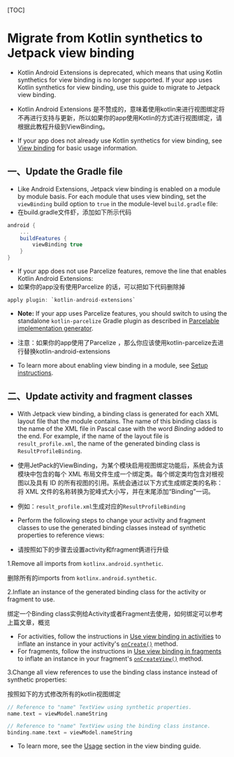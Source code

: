 [TOC]

# Migrate from Kotlin synthetics to Jetpack view binding

* Kotlin Android Extensions is deprecated, which means that using Kotlin synthetics for view binding is no longer supported. If your app uses Kotlin synthetics for view binding, use this guide to migrate to Jetpack view binding.
* Kotlin Android Extensions 是不赞成的，意味着使用kotlin来进行视图绑定将不再进行支持与更新，所以如果你的app使用Kotlin的方式进行视图绑定，请根据此教程升级到ViewBinding。

* If your app does not already use Kotlin synthetics for view binding, see [View binding](https://developer.android.google.cn/topic/libraries/view-binding) for basic usage information.

## 一、Update the Gradle file

* Like Android Extensions, Jetpack view binding is enabled on a module by module basis. For each module that uses view binding, set the `viewBinding` build option to `true` in the module-level `build.gradle` file:
* 在build.gradle文件虾，添加如下所示代码

```groovy
android {
    ...
    buildFeatures {
        viewBinding true
    }
}
```

* If your app does not use Parcelize features, remove the line that enables Kotlin Android Extensions:
* 如果你的app没有使用Parcelize 的话，可以把如下代码删除掉

```groovy
apply plugin: `kotlin-android-extensions`
```

* **Note:** If your app uses Parcelize features, you should switch to using the standalone `kotlin-parcelize` Gradle plugin as described in [Parcelable implementation generator](https://developer.android.google.cn/kotlin/parcelize).
* 注意：如果你的app使用了Parcelize ，那么你应该使用kotlin-parcelize去进行替换kotlin-android-extensions

* To learn more about enabling view binding in a module, see [Setup instructions](https://developer.android.google.cn/topic/libraries/view-binding#setup).

## 二、Update activity and fragment classes

* With Jetpack view binding, a binding class is generated for each XML layout file that the module contains. The name of this binding class is the name of the XML file in Pascal case with the word *Binding* added to the end. For example, if the name of the layout file is `result_profile.xml`, the name of the generated binding class is `ResultProfileBinding`.
* 使用JetPack的ViewBinding，为某个模块启用视图绑定功能后，系统会为该模块中包含的每个 XML 布局文件生成一个绑定类。每个绑定类均包含对根视图以及具有 ID 的所有视图的引用。系统会通过以下方式生成绑定类的名称：将 XML 文件的名称转换为驼峰式大小写，并在末尾添加“Binding”一词。
* 例如：`result_profile.xml`生成对应的`ResultProfileBinding`

* Perform the following steps to change your activity and fragment classes to use the generated binding classes instead of synthetic properties to reference views:
* 请按照如下的步骤去设置activity和fragment俩进行升级

1.Remove all imports from `kotlinx.android.synthetic`.

删除所有的imports from `kotlinx.android.synthetic`.

2.Inflate an instance of the generated binding class for the activity or fragment to use.

绑定一个Binding class实例给Activity或者Fragment去使用，如何绑定可以参考上篇文章，概览

- For activities, follow the instructions in [Use view binding in activities](https://developer.android.google.cn/topic/libraries/view-binding#activities) to inflate an instance in your activity's [`onCreate()`](https://developer.android.google.cn/reference/kotlin/android/app/Activity#oncreate) method.
- For fragments, follow the instructions in [Use view binding in fragments](https://developer.android.google.cn/topic/libraries/view-binding#fragments) to inflate an instance in your fragment's [`onCreateView()`](https://developer.android.google.cn/reference/kotlin/androidx/fragment/app/Fragment#oncreateview) method.

3.Change all view references to use the binding class instance instead of synthetic properties:

按照如下的方式修改所有的kotlin视图绑定

```kotlin
// Reference to "name" TextView using synthetic properties.
name.text = viewModel.nameString

// Reference to "name" TextView using the binding class instance.
binding.name.text = viewModel.nameString
```

* To learn more, see the [Usage](https://developer.android.google.cn/topic/libraries/view-binding#usage) section in the view binding guide.